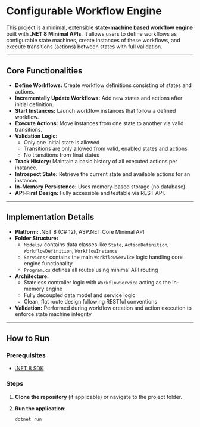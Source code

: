 # Configurable Workflow Engine

This project is a minimal, extensible **state-machine based workflow engine** built with **.NET 8 Minimal APIs**. It allows users to define workflows as configurable state machines, create instances of these workflows, and execute transitions (actions) between states with full validation.

---

## Core Functionalities

- **Define Workflows:** Create workflow definitions consisting of states and actions.
- **Incrementally Update Workflows:** Add new states and actions after initial definition.
- **Start Instances:** Launch workflow instances that follow a defined workflow.
- **Execute Actions:** Move instances from one state to another via valid transitions.
- **Validation Logic:** 
  - Only one initial state is allowed
  - Transitions are only allowed from valid, enabled states and actions
  - No transitions from final states
- **Track History:** Maintain a basic history of all executed actions per instance.
- **Introspect State:** Retrieve the current state and available actions for an instance.
- **In-Memory Persistence:** Uses memory-based storage (no database).
- **API-First Design:** Fully accessible and testable via REST API.

---

## Implementation Details

- **Platform:** .NET 8 (C# 12), ASP.NET Core Minimal API
- **Folder Structure:**
  - `Models/` contains data classes like `State`, `ActionDefinition`, `WorkflowDefinition`, `WorkflowInstance`
  - `Services/` contains the main `WorkflowService` logic handling core engine functionality
  - `Program.cs` defines all routes using minimal API routing
- **Architecture:**
  - Stateless controller logic with `WorkflowService` acting as the in-memory engine
  - Fully decoupled data model and service logic
  - Clean, flat route design following RESTful conventions
- **Validation:** Performed during workflow creation and action execution to enforce state machine integrity

---

## How to Run

### Prerequisites

- [.NET 8 SDK](https://dotnet.microsoft.com/en-us/download/dotnet/8.0)

### Steps

1. **Clone the repository** (if applicable) or navigate to the project folder.

2. **Run the application**:

   ```bash
   dotnet run
